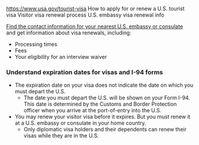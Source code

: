 

https://www.usa.gov/tourist-visa
How to apply for or renew a U.S. tourist visa
Visitor visa renewal process
U.S. embassy visa renewal info

[Find the contact information for your nearest U.S. embassy or consulate](https://www.usembassy.gov/) and get information about visa renewals, including:

* Processing times  
* Fees  
* Your eligibility for an interview waiver

### Understand expiration dates for visas and I-94 forms

* The expiration date on your visa does not indicate the date on which you must depart the U.S.  
  + The date you must depart the U.S. will be shown on your Form I-94. This date is determined by the Customs and Border Protection officer when you arrive at the port-of-entry into the U.S.  
* You may renew your visitor visa before it expires. But you must renew it at a U.S. embassy or consulate in your home country.  
  + Only diplomatic visa holders and their dependents can renew their visas while they are in the U.S.

